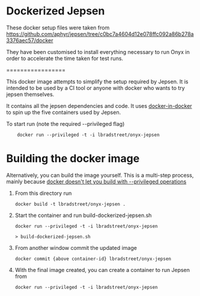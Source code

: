 Dockerized Jepsen
=================

These docker setup files were taken from https://github.com/aphyr/jepsen/tree/c0bc7a4604d12e078ffc092a86b278a3376aec57/docker

They have been customised to install everything necessary to run Onyx in order to accelerate the time taken for test runs.

=================

This docker image attempts to simplify the setup required by Jepsen.
It is intended to be used by a CI tool or anyone with docker who wants to try jepsen themselves.

It contains all the jepsen dependencies and code. It uses [docker-in-docker](https://github.com/jpetazzo/dind) to spin up the five
containers used by Jepsen.  

To start run (note the required --privileged flag)

````
    docker run --privileged -t -i lbradstreet/onyx-jepsen
````

Building the docker image
=========================

Alternatively, you can build the image yourself. This is a multi-step process, mainly because [docker doesn't let you build with --privileged operations](https://github.com/docker/docker/issues/1916)

1.  From this directory run 

    ````
	docker build -t lbradstreet/onyx-jepsen .
    ````

2.  Start the container and run build-dockerized-jepsen.sh

    ````
    docker run --privileged -t -i lbradstreet/onyx-jepsen

    > build-dockerized-jepsen.sh
    ````

3.  From another window commit the updated image

    ````
    docker commit {above container-id} lbradstreet/onyx-jepsen
    ````
    
4.  With the final image created, you can create a container to run Jepsen from

    ```
    docker run --privileged -t -i lbradstreet/onyx-jepsen
    ```
